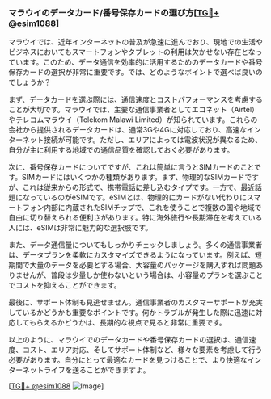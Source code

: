 ### マラウイのデータカード/番号保存カードの選び方[[TG💪+ @esim1088](https://t.me/s/esim1088)]

マラウイでは、近年インターネットの普及が急速に進んでおり、現地での生活やビジネスにおいてもスマートフォンやタブレットの利用は欠かせない存在となっています。このため、データ通信を効率的に活用するためのデータカードや番号保存カードの選択が非常に重要です。では、どのようなポイントで選べば良いのでしょうか？

まず、データカードを選ぶ際には、通信速度とコストパフォーマンスを考慮することが大切です。マラウイでは、主要な通信事業者としてエコネット（Airtel）やテレコムマラウイ（Telekom Malawi Limited）が知られています。これらの会社から提供されるデータカードは、通常3Gや4Gに対応しており、高速なインターネット接続が可能です。ただし、エリアによっては電波状況が異なるため、自分が主に利用する地域での通信品質を確認しておく必要があります。

次に、番号保存カードについてですが、これは簡単に言うとSIMカードのことです。SIMカードにはいくつかの種類があります。まず、物理的なSIMカードですが、これは従来からの形式で、携帯電話に差し込むタイプです。一方で、最近話題になっているのがeSIMです。eSIMとは、物理的にカードがない代わりにスマートフォン内部に内蔵されたSIMチップで、これを使うことで複数の国や地域で自由に切り替えられる便利さがあります。特に海外旅行や長期滞在を考えている人には、eSIMは非常に魅力的な選択肢です。

また、データ通信量についてもしっかりチェックしましょう。多くの通信事業者は、データプランを柔軟にカスタマイズできるようになっています。例えば、短期間で大量のデータを必要とする場合、大容量のパッケージを購入すれば問題ありませんが、普段は少量しか使わないという場合は、小容量のプランを選ぶことでコストを抑えることができます。

最後に、サポート体制も見逃せません。通信事業者のカスタマーサポートが充実しているかどうかも重要なポイントです。何かトラブルが発生した際に迅速に対応してもらえるかどうかは、長期的な視点で見ると非常に重要です。

以上のように、マラウイでのデータカードや番号保存カードの選択は、通信速度、コスト、エリア対応、そしてサポート体制など、様々な要素を考慮して行う必要があります。自分にとって最適なカードを見つけることで、より快適なインターネットライフを送ることができますよ。

[[TG💪+ @esim1088](https://t.me/s/esim1088) ![Image](https://i.postimg.cc/Y0z9fWf4/image.png)]